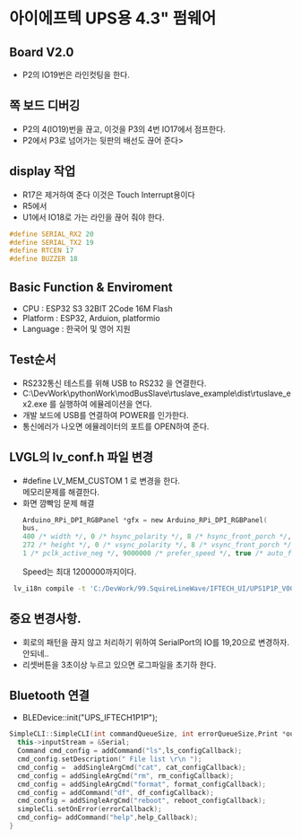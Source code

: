 # 아이에프텍 UPS용 4.3" 펌웨어 
## Board V2.0
- P2의 IO19번은 라인컷팅을 한다.
## 쪽 보드 디버깅
- P2의 4(IO19)번을 끊고, 이것을   P3의 4번 IO17에서 점프한다.
- P2에서 P3로 넘어가는 뒷판의 배선도 끊어 준다>
## display 작업 
- R17은 제거하여 준다 이것은 Touch Interrupt용이다
- R5에서 
- U1에서 IO18로 가는 라인을 끊어 줘야 한다.
```cpp
#define SERIAL_RX2 20 
#define SERIAL_TX2 19 
#define RTCEN 17
#define BUZZER 18 
```
## Basic Function & Enviroment 
- CPU : ESP32 S3 32BIT 2Code 16M Flash
- Platform : ESP32, Arduion,  platformio
- Language : 한국어 및 영어 지원
## Test순서 
  - RS232통신 테스트를 위해 USB to RS232 을 연결한다.
  - C:\DevWork\pythonWork\modBusSlave\rtuslave_example\dist\rtuslave_ex2.exe 를 실행하여 에뮬레이션을 연다.
  - 개발 보드에 USB를 연결하여 POWER를 인가한다.
  - 통신에러가 나오면 에뮬레이터의 포트를 OPEN하여 준다.

## LVGL의 lv_conf.h 파일 변경
- #define LV_MEM_CUSTOM 1 로 변경을 한다.  
  메모리문제를 해결한다.
- 화면 깜빡임 문제 해결
  ``` C
  Arduino_RPi_DPI_RGBPanel *gfx = new Arduino_RPi_DPI_RGBPanel(
  bus,
  480 /* width */, 0 /* hsync_polarity */, 8 /* hsync_front_porch */, 4 /* hsync_pulse_width */, 43 /* hsync_back_porch */,
  272 /* height */, 0 /* vsync_polarity */, 8 /* vsync_front_porch */, 4 /* vsync_pulse_width */, 12 /* vsync_back_porch */,
  1 /* pclk_active_neg */, 9000000 /* prefer_speed */, true /* auto_flush */);
  ``` 
  Speed는 최대 1200000까지이다.
  
``` sh
 lv_i18n compile -t 'C:/DevWork/99.SquireLineWave/IFTECH_UI/UPS1P1P_V001/export/SquareLine_Project/libraries/ui/translations/*.yml' -o 'C:\DevWork\4.IFTechWork\1.UPS1P1P\Display4.3\lib\lv_i18n\src'
```
  
## 중요 변경사항.
- 회로의 패턴을 끊지 않고 처리하기 위하여 SerialPort의 IO를 19,20으로 변경하자. 
  안되네..
- 리셋버튼을 3초이상 누르고 있으면 로그파일을 초기하 한다.

## Bluetooth 연결
- BLEDevice::init("UPS_IFTECH1P1P");
```cpp
SimpleCLI::SimpleCLI(int commandQueueSize, int errorQueueSize,Print *outputStream ) : commandQueueSize(commandQueueSize), errorQueueSize(errorQueueSize) {
  this->inputStream = &Serial;
  Command cmd_config = addCommand("ls",ls_configCallback);
  cmd_config.setDescription(" File list \r\n ");
  cmd_config =  addSingleArgCmd("cat", cat_configCallback);
  cmd_config = addSingleArgCmd("rm", rm_configCallback);
  cmd_config = addSingleArgCmd("format", format_configCallback);
  cmd_config = addCommand("df", df_configCallback);
  cmd_config = addSingleArgCmd("reboot", reboot_configCallback);
  simpleCli.setOnError(errorCallback);
  cmd_config= addCommand("help",help_Callback);
}
```
